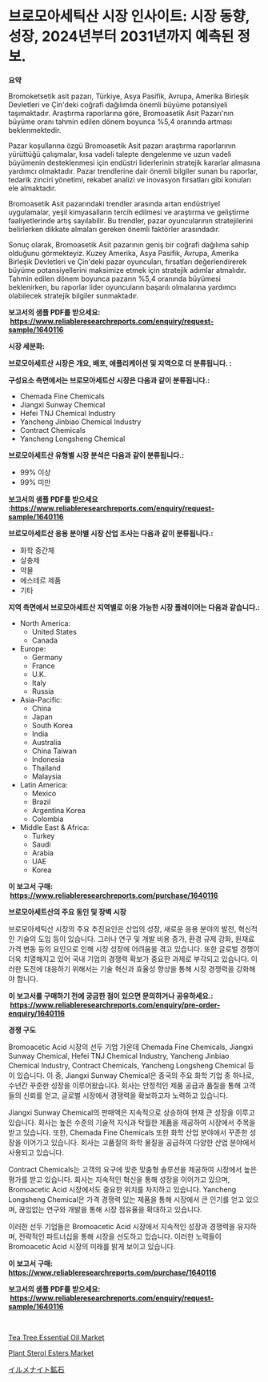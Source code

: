 <p><h1>브로모아세틱산 시장 인사이트: 시장 동향, 성장, 2024년부터 2031년까지 예측된 정보.</h1></p><p><strong>요약</strong></p>
<p><p>Bromoketsetik asit pazarı, Türkiye, Asya Pasifik, Avrupa, Amerika Birleşik Devletleri ve Çin'deki coğrafi dağılımda önemli büyüme potansiyeli taşımaktadır. Araştırma raporlarına göre, Bromoasetik Asit Pazarı'nın büyüme oranı tahmin edilen dönem boyunca %5,4 oranında artması beklenmektedir.</p><p>Pazar koşullarına özgü Bromoasetik Asit pazarı araştırma raporlarının yürüttüğü çalışmalar, kısa vadeli talepte dengelenme ve uzun vadeli büyümenin desteklenmesi için endüstri liderlerinin stratejik kararlar almasına yardımcı olmaktadır. Pazar trendlerine dair önemli bilgiler sunan bu raporlar, tedarik zinciri yönetimi, rekabet analizi ve inovasyon fırsatları gibi konuları ele almaktadır.</p><p>Bromoasetik Asit pazarındaki trendler arasında artan endüstriyel uygulamalar, yeşil kimyasalların tercih edilmesi ve araştırma ve geliştirme faaliyetlerinde artış sayılabilir. Bu trendler, pazar oyuncularının stratejilerini belirlerken dikkate almaları gereken önemli faktörler arasındadır.</p><p>Sonuç olarak, Bromoasetik Asit pazarının geniş bir coğrafi dağılıma sahip olduğunu görmekteyiz. Kuzey Amerika, Asya Pasifik, Avrupa, Amerika Birleşik Devletleri ve Çin'deki pazar oyuncuları, fırsatları değerlendirerek büyüme potansiyellerini maksimize etmek için stratejik adımlar atmalıdır. Tahmin edilen dönem boyunca pazarın %5,4 oranında büyümesi beklenirken, bu raporlar lider oyuncuların başarılı olmalarına yardımcı olabilecek stratejik bilgiler sunmaktadır.</p></p>
<p><strong>보고서의 샘플 PDF를 받으세요: &nbsp;<a href="https://www.reliableresearchreports.com/enquiry/request-sample/1640116">https://www.reliableresearchreports.com/enquiry/request-sample/1640116</a></strong></p>
<p><strong>시장 세분화:</strong></p>
<p><strong> 브로모아세트산 시장은 개요, 배포, 애플리케이션 및 지역으로 더 분류됩니다. :</strong></p>
<p><strong>구성요소 측면에서는 브로모아세트산 시장은 다음과 같이 분류됩니다.:</strong></p>
<p><ul><li>Chemada Fine Chemicals</li><li>Jiangxi Sunway Chemical</li><li>Hefei TNJ Chemical Industry</li><li>Yancheng Jinbiao Chemical Industry</li><li>Contract Chemicals</li><li>Yancheng Longsheng Chemical</li></ul></p>
<p><strong> 브로모아세트산 유형별 시장 분석은 다음과 같이 분류됩니다.:</strong></p>
<p><ul><li>99% 이상</li><li>99% 미만</li></ul></p>
<p><strong>보고서의 샘플 PDF를 받으세요 :<a href="https://www.reliableresearchreports.com/enquiry/request-sample/1640116">https://www.reliableresearchreports.com/enquiry/request-sample/1640116</a></strong></p>
<p><strong> 브로모아세트산 응용 분야별 시장 산업 조사는 다음과 같이 분류됩니다.:</strong></p>
<p><ul><li>화학 중간체</li><li>살충제</li><li>약물</li><li>에스테르 제품</li><li>기타</li></ul></p>
<p><strong>지역 측면에서 브로모아세트산 지역별로 이용 가능한 시장 플레이어는 다음과 같습니다.:</strong></p>
<p><ul>
    <li>
        North America:
        <ul>
            <li>United States</li>
            <li>Canada</li>
        </ul>
    </li>
    <li>
        Europe:
        <ul>
            <li>Germany</li>
            <li>France</li>
            <li>U.K.</li>
            <li>Italy</li>
            <li>Russia</li>
        </ul>
    </li>
    <li>
        Asia-Pacific:
        <ul>
            <li>China</li>
            <li>Japan</li>
            <li>South Korea</li>
            <li>India</li>
            <li>Australia</li>
            <li>China Taiwan</li>
            <li>Indonesia</li>
            <li>Thailand</li>
            <li>Malaysia</li>
        </ul>
    </li>
    <li>
        Latin America:
        <ul>
            <li>Mexico</li>
            <li>Brazil</li>
            <li>Argentina Korea</li>
            <li>Colombia</li>
        </ul>
    </li>
    <li>
        Middle East & Africa:
        <ul>
            <li>Turkey</li>
            <li>Saudi</li>
            <li>Arabia</li>
            <li>UAE</li>
            <li>Korea</li>
        </ul>
    </li>
    </ul></p>
<p><strong>이 보고서 구매: &nbsp;<a href="https://www.reliableresearchreports.com/purchase/1640116">https://www.reliableresearchreports.com/purchase/1640116</a></strong></p>
<p><strong>브로모아세트산의 주요 동인 및 장벽 시장</strong></p>
<p><p>브로모아세틱산 시장의 주요 추진요인은 산업의 성장, 새로운 응용 분야의 발전, 혁신적인 기술의 도입 등이 있습니다. 그러나 연구 및 개발 비용 증가, 환경 규제 강화, 원재료 가격 변동 등의 요인으로 인해 시장 성장에 어려움을 겪고 있습니다. 또한 글로벌 경쟁이 더욱 치열해지고 있어 국내 기업의 경쟁력 확보가 중요한 과제로 부각되고 있습니다. 이러한 도전에 대응하기 위해서는 기술 혁신과 효율성 향상을 통해 시장 경쟁력을 강화해야 합니다.</p></p>
<p><strong>이 보고서를 구매하기 전에 궁금한 점이 있으면 문의하거나 공유하세요.: &nbsp;<a href="https://www.reliableresearchreports.com/enquiry/pre-order-enquiry/1640116">https://www.reliableresearchreports.com/enquiry/pre-order-enquiry/1640116</a></strong></p>
<p><strong>경쟁 구도</strong></p>
<p><p>Bromoacetic Acid 시장의 선두 기업 가운데 Chemada Fine Chemicals, Jiangxi Sunway Chemical, Hefei TNJ Chemical Industry, Yancheng Jinbiao Chemical Industry, Contract Chemicals, Yancheng Longsheng Chemical 등이 있습니다. 이 중, Jiangxi Sunway Chemical은 중국의 주요 화학 기업 중 하나로, 수년간 꾸준한 성장을 이루어왔습니다. 회사는 안정적인 제품 공급과 품질을 통해 고객들의 신뢰를 얻고, 글로벌 시장에서 경쟁력을 확보하고자 노력하고 있습니다.</p><p>Jiangxi Sunway Chemical의 판매액은 지속적으로 상승하여 현재 큰 성장을 이루고 있습니다. 회사는 높은 수준의 기술적 지식과 탁월한 제품을 제공하여 시장에서 주목을 받고 있습니다. 또한, Chemada Fine Chemicals 또한 화학 산업 분야에서 꾸준한 성장을 이어가고 있습니다. 회사는 고품질의 화학 물질을 공급하여 다양한 산업 분야에서 사용되고 있습니다.</p><p>Contract Chemicals는 고객의 요구에 맞춘 맞춤형 솔루션을 제공하여 시장에서 높은 평가를 받고 있습니다. 회사는 지속적인 혁신을 통해 성장을 이어가고 있으며, Bromoacetic Acid 시장에서도 중요한 위치를 차지하고 있습니다. Yancheng Longsheng Chemical은 가격 경쟁력 있는 제품을 통해 시장에서 큰 인기를 얻고 있으며, 끊임없는 연구와 개발을 통해 시장 점유율을 확대하고 있습니다.</p><p>이러한 선두 기업들은 Bromoacetic Acid 시장에서 지속적인 성장과 경쟁력을 유지하며, 전략적인 파트너십을 통해 시장을 선도하고 있습니다. 이러한 노력들이 Bromoacetic Acid 시장의 미래를 밝게 보이고 있습니다.</p></p>
<p><strong>이 보고서 구매: &nbsp; <a href="https://www.reliableresearchreports.com/purchase/1640116">https://www.reliableresearchreports.com/purchase/1640116</a></strong></p>
<p><strong>보고서의 샘플 PDF를 받으세요: &nbsp;<a href="https://www.reliableresearchreports.com/enquiry/request-sample/1640116">https://www.reliableresearchreports.com/enquiry/request-sample/1640116</a></strong><strong></strong></p>
<p>&nbsp;</p>
<p><p><a href="https://lydian-appliance-61d.notion.site/Tea-Tree-Essential-Oil-Market-Size-Reflecting-a-Forecast-Till-2031-Market-By-Type-By-Application-a-f4cd079ee318454385a71509758dc3b3">Tea Tree Essential Oil Market</a></p><p><a href="https://summer-dogwood-3e9.notion.site/Plant-Sterol-Esters-Market-Centers-on-Aspects-such-as-Market-Growth-Market-Share-Market-Opportunit-51a6365a244741a2836f93624a2a0f53">Plant Sterol Esters Market</a></p><p><a href="https://github.com/EstaSprer20231/Market-Research-Report-List-1/blob/main/461356610189.md">イルメナイト鉱石</a></p></p>